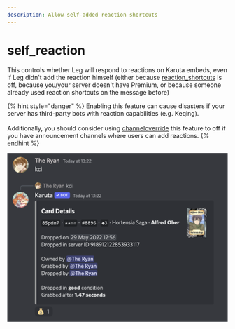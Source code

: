 ```yaml
---
description: Allow self-added reaction shortcuts
---
```


# self\_reaction

This controls whether Leg will respond to reactions on Karuta embeds, even if Leg didn't add the reaction himself (either because [reaction\_shortcuts](reaction\_shortcuts.md) is off, because you/your server doesn't have Premium, or because someone already used reaction shortcuts on the message before)

{% hint style="danger" %}
Enabling this feature can cause disasters if your server has third-party bots with reaction capabilities (e.g. Keqing).\
\
Additionally, you should consider using [channeloverride](../channel-feature-override.md) this feature to off if you have announcement channels where users can add reactions.
{% endhint %}

![The moneybag emoji is an example of a Reaction Shortcut for "leg price"](<../../../.gitbook/assets/image (13).png>)
